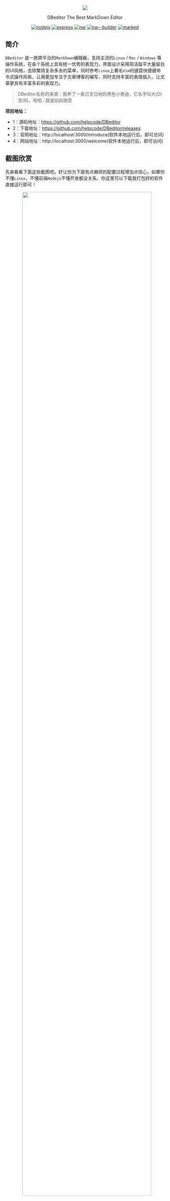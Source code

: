 <p align="center">
    <img src="./public/images/markdown.png"/>
</p>
<p align="center">
  DBeditor The Best MarkDown Editor
</p>
<p align="center">
  <a href="https://nodejs.org/en/download/"><img src="https://img.shields.io/badge/node.js-6.11.1-blue.svg"
                                                           alt="nodejs"></a>
            <a href="http://www.expressjs.com.cn"><img src="https://img.shields.io/badge/express-4.15.2-red.svg"
                                                       alt="express"></a>
            <a href="https://nwjs.io/"><img src="https://img.shields.io/badge/nw-0.25.0-yellow.svg" alt="nw"></a>
            <a href="https://github.com/nwjs-community/nw-builder"><img
                    src="https://img.shields.io/badge/nw--builder-3.4.1-blue.svg" alt="nw--builder"></a>
            <a href="https://github.com/chjj/marked"><img src="https://img.shields.io/badge/marked-0.3.6-%23ff69b4.svg"
                                                          alt="marked"></a>

</p>

## 简介

`DBeditor` 是一款跨平台的`MarkDown`编辑器，支持主流的`Linux` / `Mac` / `Windows` 等操作系统，在各个系统上具有统一优秀的表现力。界面设计采用简洁扁平大量留白的UI风格，去除繁琐复杂多余的菜单，同时参考`Linux`上著名`Vim`的键盘快捷键命令式操作风格，让用更加专注于文章博客的编写，同时支持丰富的表情插入，让文章更具有丰富多彩的表现力。



> DBeditor名称的来源：我养了一条日天日地的黑色小泰迪，它名字叫大(D)宝(B)。哈哈...就是如此随意

**项目地址：**

- 1：源码地址：https://github.com/helpcode/DBeditor
- 2：下载地址：https://github.com/helpcode/DBeditor/releases
- 3：官网地址：http://localhost:3000/introduce(软件本地运行后，即可访问)
- 4：网站地址：http://localhost:3000/welcome(软件本地运行后，即可访问)
 
 
## 截图欣赏

先来看看下面这些截图吧，好让你为下面有点麻烦的配置过程增加点信心，如果你不懂`Linux`，不懂前端`Nodejs`不懂开发都没关系，你这里可以下载我打包好的软件直接运行即可！

<p align="center">
    <img width="90%" height="90%" src="http://okkzzhtds.bkt.clouddn.com/home-js.png"/>
</p>

<p align="center">
   <img width="90%" height="90%" src="http://okkzzhtds.bkt.clouddn.com/indexs-home-case.png"/>
</p>

<p align="center">
   <img width="90%" height="90%" src="http://okkzzhtds.bkt.clouddn.com/infert.png"/>
</p> 
 
 
## 安装构建

1：下载源码

```bash
sudo mkdir DBeditor && sudo chmod 777 -R DBeditor && cd DBeditor
sudo git clone https://github.com/helpcode/Markdown-Edit.git
sudo npm install
``` 

这里需要注意`npm install`在安装`nw`和`nw-builder`依赖包的时候特别慢，而且需要翻墙才能下载哦。


### Linux 下打包

---



所以先不要安装依赖，在`package.json`中把`nw`和`nw-builder`配置删除，然后`npm install`先安装其他依赖，之后下载我这里提供的这两个包的压缩版本，下载完成解压直接丢到`node_modules`中，然后分别进入`nw`和`nw-builder`的文件夹中解决他们自身的依赖关系，这样会快一点。

而使用`nw-builder`打包应用的时候它会根据你命令`nwbuild --platforms linux64 --buildDir dist/ /home/bmy/桌面/DBeditor/Markdown-Edit/` 去下载对应的`nw.js`的sdk，我提供的依赖包里面已经包含了一枚`0.25.1-sdk-linux64`的sdk，所以能节省不少的速度。
 

> 下载地址：[Nw.js 依赖包](http://okkzzhtds.bkt.clouddn.com/nw.7z) [nw-builder 依赖包](http://okkzzhtds.bkt.clouddn.com/nw-builder.7z)



_当然了，如果你不需要 `nw`在开发阶段预览网站在PC端的效果，或者说不需要`nw-builder` 打包工具来打包，那么就不需要配置我上面说的那些东西。直接从`package.json`中把`nw`和`nw-builder`配置删除即可。你可以用我下面说的`builder.sh` shell 脚本的方式来打包，也是官方推荐的，我不过写了一个shell脚本来自动完成而已_


---


安装解决依赖后打开`package.json`，`scripts`字段中提供有如下命令：

```bash
"scripts": {
    # 上面说了，不需要的话就不配置
    # dev阶段通过nw查看运行效果，
    # 需要npm安装 nw，参见：https://github.com/nwjs/npm-installer
    "dev": "nw /home/bmy/桌面/DBeditor/Markdown-Edit",
    # 同上
    "nw": "nw",
    
    # 本地web方式运行网站，node-dev 需要自己安装不要问我
    # 访问地址http://localhost:3000/welcome
    "node": "node-dev ./bin/www",
    
    # 上面说了，不需要的话就不配置
    # 这里是你需要配置的 nw-builder
    # linux64为打包平台，包会根据这个参数自动去下载对应SDK
    # --buildDir 为打包成功输出目录，默认build
    # /home/bmy/桌面/Markdown-Edit/ 是项目绝对路径
    "prod": "nwbuild --platforms linux64 --buildDir dist/ /home/bmy/桌面/DBeditor/Markdown-Edit/",
    
    # 这个是我自己写的 Linux shell 脚本，具体源码和使用请看 
    # https://helpcode.github.io/DBeditor/#/?id=开始打包
    "online": "./../builder.sh",
    
    # 这个是 docute 项目文档运行命令
    "docs": "docute ./docs --out-dir dist --source-maps --presets env"
  }
```

更多的如何打包配置我都写在了帮助文档里面，请仔细阅读

> [https://helpcode.github.io/DBeditor/](https://helpcode.github.io/DBeditor/)

如果你想使用我的脚本来自动打包，那需要注意的是我们之前用`sudo mkdir DBeditor`创建了文件夹，这个文件夹里面除了放置项目源码` Markdown-Edit`，和` Markdown-Edit`同级的是`Nw.js`的 `SDK`，这里推荐下载这个SDK，原因在帮助文档里面写的很清楚，请仔细查看：

> [nwjs-v0.25.1-linux-x64.tar.gz](http://okkzzhtds.bkt.clouddn.com/nwjs-v0.25.1-linux-x64.tar.gz)

下载解压后，放到`DBeditor`文件夹下，然后也是在`DBeditor`文件夹下创建`builder.sh`，具体目录层级和shell代码如下：

**目录层级**
```text
DBeditor
 |--- Markdown-Edit
 |--- nwjs-v0.25.1-linux-x64
 |--- builder.sh
```

文件夹名字可以更改，不过请一并修改`builder.sh`中的五个变量配置。

**builder.sh代码如下：**

```bash
#!/bin/bash

# 如果改了文件名请修改对应的变量值
#!/bin/bash
codeDir="./Markdown-Edit/"
codeModulesNw="./node_modules/nw/"
codeModulesNwBuilder="./node_modules/nw-builder/"
AppNw="./Markdown-Edit/app.nw"
nwSDK="./nwjs-v0.25.1-linux-x64/"
# 移动dev阶段的 nw 和 nwbuilder
# 脱离 node_modules 到根目录，避免被误打包增加400MB体积
mv $codeModulesNw $codeModulesNwBuilder ./../
# zip压缩并更名改后缀为 app.nw
# 打包完成退回根目录
zip -r ./app.nw ./ &&  echo 'Create success...' && cd .. && echo 'Back to the root directory...'

# 移动打包后的 app.nw 源码 到 NW.js SDK中并添加执行文件权限
mv $AppNw $nwSDK && echo 'Move success...' && chmod +x $nwSDK/app.nw && echo 'Add permission to succeed...'
# 打包构建结束，将dev阶段的 nw，nw-builder 再放回 node_modules 依赖中
mv ./nw/ ./nw-builder/ ./Markdown-Edit/node_modules/
echo 'The program has been packaged，You：Run(y)，Structure(g)，Stop(n)？'
read NAME
if [ "${NAME}" == "y" ]; then
  # 启动应用，这一步没将 nw 和 app.nw 合并
  echo 'Starting up...'
  cd $nwSDK && ./nw app.nw
elif [ "${NAME}" == "g" ]; then
  echo 'Being built...'
  # 合并 nw 和 app.nw ，并删除app.nw源码
  cd $nwSDK && cat nw app.nw > app && chmod +x app && rm -rf app.nw
  echo 'Build and remove source package app.nw success，
  To the SDK directory, execute the command sudo./app to run the program....'
  echo "Or now：Yes(y) / No(n) Run ？"
  read chios
  if [ "${chios}" == "y" ]; then
     # 启动程序
     echo "Starting up..." && ./app
  fi
elif [ "${NAME}" == "n" ]; then
  echo "Ok，Bye..."
fi
```

然后执行
```bash
npm run online
```
脚本会为你自动打包程序的，请记住查看帮助文档！！！


### Windows / Mac

---

**Windows下打包：**

照例先来看一张效果图，增强点信心吧！！

![win_index](http://okkzzhtds.bkt.clouddn.com/win_index.PNG)

![windows_write](http://okkzzhtds.bkt.clouddn.com/windows_write.PNG)

- 1：下载对应你操作系统的`Nw.js`sdk，我虚拟机`Windows10`这里提供官方的下载链接：

  > Windows: [32bit](https://dl.nwjs.io/v0.25.1/nwjs-v0.25.1-win-ia32.zip) / [64bit](https://dl.nwjs.io/v0.25.1/nwjs-v0.25.1-win-x64.zip)

- 2:下载下来后，解压`nwjs-v0.25.1-win-x64.zip`。

- 3：打开你项目，在配置好`package.json`后，然后全选所有文件压缩成`xxx.zip`格式，然后改名为`xxx.nw`。

- 4：剪切`xxx.nw` 到 步骤二 的文件夹中，然后执行命令，回车即可看到应用已经运行：
  > nw.exe xxx.nw 

- 5：如果不想用户直接看到项目源码`xxx.nw`，那么使用命令来合并`nw.exe`和`xxx.nw`，这样就会生成一个你想要的`xxx.exe`然后删除源码`xxx.nw`即可。命令如下：
  > copy /b nw.exe+xxx.nw app.exe

- 6：这一步我们已经得到了最终的`app.exe`但是`Nw.js`sdk中还有很多其他文件，这时候我们可以用工具，下载后运行打开
  选择我们需要打包的`app.exe`，然后把sdk文件夹中的所有文件拖到 `Enigma Virtual Box`文件框中，然后点击 [打包]，稍等片刻就好。得到一个`exe`程序，双击运行或者分发给别人使用。
  > [Enigma Virtual Box](http://www.cr173.com/soft/20501.html)
 
  

步骤是不是很多，虽然很简单但是每次这样打包也是很烦人的，在Linux系统中打包我提供了shell脚本自动化完成这些步骤操作。而windows系统中的脚本我正在写...用法也会和Linux shell一样。程序员要学会偷懒...


**Mac 下打包：**

- 1：不多说，同样的下载`Nw.js` Mac版本的sdk：
  > Mac 10.9+: [64bit](https://dl.nwjs.io/v0.25.1/nwjs-v0.25.1-osx-x64.zip)

- 2：同Windows步骤...

- 3：同Windows步骤...

- 4：在`Mac`系统中，则将`package.nw`放到`nwjs.app/Contents/Resources/`目录下即可。



---

**这里不要问`Linux`环境下为什么打包教程写的那么详细，因为这是我本机电脑环境。**



## 1：关于我

> 学的越多，才发现自己会的其实越少。

一名荡漾在码海中正和小伙伴们划着船并努力创业的WEB工程师，喜欢研究各种最新最好玩的技术，拥有强烈的无比的求知探索欲，热衷技术开源，同时能够保持高昂的热情不断自我学习自我反省自我升级。

<p class="danger">
  坚信：“有能力的人选择生活，余者被生活选择”
</p>


## 2：个人技能

- 2.1: 精通HTML，CSS，能够熟练的使用前端编码工具快速开发符合需求的页面，高质量还原视觉与交互设计成果。精通web标准化和div + css页面重构，能解决主流浏览器兼容性问题。

- 2.2: 同时具有很强的原生js代码编写能力，主导负责过公司大型商业电商平台的设计与研发过程，项目中负责开发基于Vuejs，webpack，sui的移动端电商平台前端，后端架构采用linux，apache，MySQL，php，thinkphp，对现代化前端具有足够的掌握，个人具备丰富的实战项目开发经验。

- 2.3: 对web开发，前端后端服务器数据库上线运维升级维护有整套的技术掌握和了解，团队开发中能够很好协调前后端人员沟通交流，提高团队开发的效率和质量。

- 2.4: 同时个人具备优秀的业务需求沟通能力，较强的分析问题解决问题的能力，对新技术充满好奇能够自主学习并能通过新技术解决现有问题，经常加班熬夜抗压能力强。



## 3：联系方式

如果你对我感兴趣，想要了解并与我交流，可以通过以下方式联系到本人！

- 1：博客：[geekhelp](http://geekhelp.cn/)
- 2：Github：[helpcode](https://github.com/helpcode)
- 3：QQ群：[540144097](http://shang.qq.com/wpa/qunwpa?idkey=1c684eb6c3d6b32ac50b0d179096ed64124b9db577add0319b7b1a96a0235656)
- 4：QQ：2271608011




